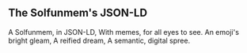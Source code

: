 ## The Solfunmem's JSON-LD

A Solfunmem, in JSON-LD,
With memes, for all eyes to see.
An emoji's bright gleam,
A reified dream,
A semantic, digital spree.
